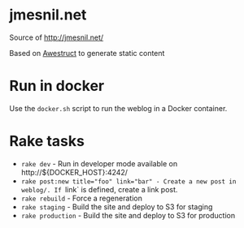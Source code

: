 jmesnil.net
===========

Source of http://jmesnil.net/

Based on [Awestruct](http://awestruct.org/) to generate static content

# Run in docker

Use the `docker.sh` script to run the weblog in a Docker container.

# Rake tasks

* `rake dev` - Run in developer mode available on http://${DOCKER_HOST}:4242/
* `rake post:new title="foo" link="bar" - Create a new post in weblog/. If `link` is defined, create a link post.
* `rake rebuild` - Force a regeneration
* `rake staging` - Build the site and deploy to S3 for staging
* `rake production` - Build the site and deploy to S3 for production
